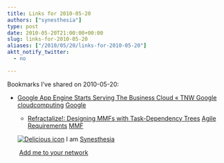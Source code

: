 ```yaml
---
title: Links for 2010-05-20
authors: ["synesthesia"]
type: post
date: 2010-05-20T21:00:00+00:00
slug: links-for-2010-05-20 
aliases: ["/2010/05/20/links-for-2010-05-20"]
aktt_notify_twitter:
  - no

---
```

Bookmarks I&#8217;ve shared on 2010-05-20:

  * [Google App Engine Starts Serving The Business Cloud &laquo; TNW Google][1] 
    [cloudcomputing][2] [Google][3] </li> 
    
      * [Refractalize!: Designing MMFs with Task-Dependency Trees][4] 
        [Agile][5] [Requirements][6] [MMF][7] </li> </ul> 
        
        <p class="deliciouslink">
          <a href="https://del.icio.us/synesthesia" title="See all my bookmarks on del.icio.us"><img src="https://www.synesthesia.co.uk/images/deliciousicon.jpg" alt="Delicious icon" /></a>&nbsp;I am <a href="https://del.icio.us/synesthesia" title="See all my bookmarks on del.icio.us">Synesthesia</a>
        </p>
        
        <p class="deliciouslink">
          <a href="https://del.icio.us/network?add=synesthesia" title="Add me to your del.icio.us network"><img src="https://www.synesthesia.co.uk/images/add.gif" alt="" /></a>&nbsp;<a href="https://del.icio.us/network?add=synesthesia" title="Add me to your del.icio.us network">Add me to your network</a>
        </p>

 [1]: https://thenextweb.com/google/2010/05/19/app-engine-starts-serving-the-business-cloud/?utm_source=feedburner
 [2]: https://delicious.com/synesthesia/cloudcomputing
 [3]: https://delicious.com/synesthesia/Google
 [4]: https://refractalize.blogspot.com/2010/04/designing-mmfs-with-task-dependency.html
 [5]: https://delicious.com/synesthesia/Agile
 [6]: https://delicious.com/synesthesia/Requirements
 [7]: https://delicious.com/synesthesia/MMF